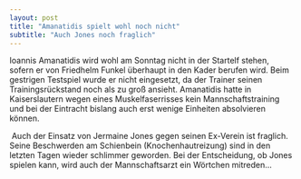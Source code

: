 ```yaml
---
layout: post
title: "Amanatidis spielt wohl noch nicht"
subtitle: "Auch Jones noch fraglich"
---
```


Ioannis Amanatidis wird wohl am Sonntag nicht in der Startelf stehen, sofern er von Friedhelm Funkel überhaupt in den Kader berufen wird. Beim gestrigen Testspiel wurde er nicht eingesetzt, da der Trainer seinen Trainingsrückstand noch als zu groß ansieht. Amanatidis hatte in Kaiserslautern wegen eines Muskelfaserrisses kein Mannschaftstraining und bei der Eintracht bislang auch erst wenige Einheiten absolvieren können.

 Auch der Einsatz von Jermaine Jones gegen seinen Ex-Verein ist fraglich. Seine Beschwerden am Schienbein (Knochenhautreizung) sind in den letzten Tagen wieder schlimmer geworden. Bei der Entscheidung, ob Jones spielen kann, wird auch der Mannschaftsarzt ein Wörtchen mitreden...

